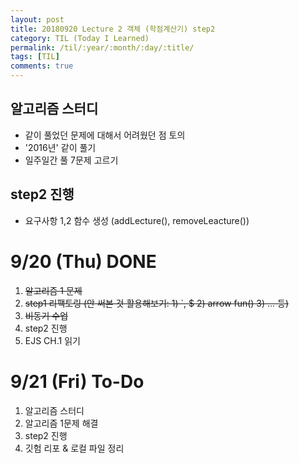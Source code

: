 ```yaml
---
layout: post
title: 20180920 Lecture 2 객체 (학점계산기) step2
category: TIL (Today I Learned)
permalink: /til/:year/:month/:day/:title/
tags: [TIL]
comments: true
---
```

## 알고리즘 스터디
- 같이 풀었던 문제에 대해서 어려웠던 점 토의
- '2016년' 같이 풀기
- 일주일간 풀 7문제 고르기

## step2 진행
- 요구사항 1,2 함수 생성 (addLecture(), removeLeacture())

# 9/20 (Thu) DONE
1. ~~알고리즘 1 문제~~
2. ~~step1 리팩토링 (안 써본 것 활용해보기: 1) `, $  2) arrow fun()  3) ... 등)~~
3. ~~비동기 수업~~
4. step2 진행
5. EJS CH.1 읽기 

# 9/21 (Fri) To-Do
1. 알고리즘 스터디
2. 알고리즘 1문제 해결
3. step2 진행
4. 깃험 리포 & 로컬 파일 정리 